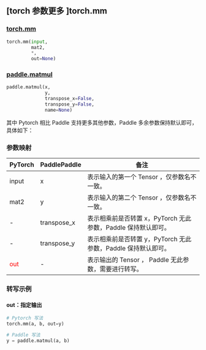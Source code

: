 ## [torch 参数更多 ]torch.mm
### [torch.mm](https://pytorch.org/docs/stable/generated/torch.mm.html?highlight=mm#torch.mm)

```python
torch.mm(input,
         mat2,
         *,
         out=None)
```

### [paddle.matmul](https://www.paddlepaddle.org.cn/documentation/docs/zh/api/paddle/matmul_cn.html)

```python
paddle.matmul(x,
              y,
              transpose_x=False,
              transpose_y=False,
              name=None)
```

其中 Pytorch 相比 Paddle 支持更多其他参数，Paddle 多余参数保持默认即可，具体如下：
### 参数映射
| PyTorch       | PaddlePaddle | 备注                                                   |
| ------------- | ------------ | ------------------------------------------------------ |
| input         | x            | 表示输入的第一个 Tensor ，仅参数名不一致。               |
| mat2          | y            | 表示输入的第二个 Tensor ，仅参数名不一致。             |
| -             | transpose_x  | 表示相乘前是否转置 x，PyTorch 无此参数，Paddle 保持默认即可。               |
| -             | transpose_y  | 表示相乘前是否转置 y，PyTorch 无此参数，Paddle 保持默认即可。             |
| <font color='red'> out </font> | -  | 表示输出的 Tensor ， Paddle 无此参数，需要进行转写。    |


### 转写示例
#### out：指定输出
```python
# Pytorch 写法
torch.mm(a, b, out=y)

# Paddle 写法
y = paddle.matmul(a, b)
```
